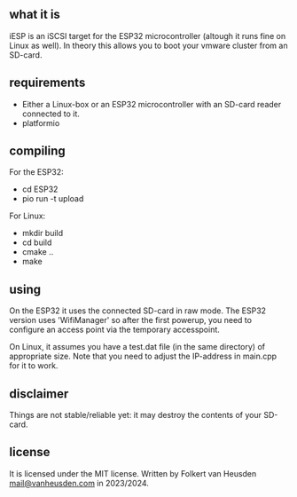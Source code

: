 what it is
----------
iESP is an iSCSI target for the ESP32 microcontroller (altough it runs fine on Linux as well).
In theory this allows you to boot your vmware cluster from an SD-card.


requirements
------------
* Either a Linux-box or an ESP32 microcontroller with an SD-card reader connected to it.
* platformio


compiling
---------
For the ESP32:
* cd ESP32
* pio run -t upload

For Linux:
* mkdir build
* cd build
* cmake ..
* make


using
-----
On the ESP32 it uses the connected SD-card in raw mode. The ESP32 version uses 'WifiManager' so after the first powerup, you need to configure an access point via the temporary accesspoint.

On Linux, it assumes you have a test.dat file (in the same directory) of appropriate size. Note that you need to adjust the IP-address in main.cpp for it to work.


disclaimer
----------
Things are not stable/reliable yet: it may destroy the contents of your SD-card.


license
-------
It is licensed under the MIT license.
Written by Folkert van Heusden <mail@vanheusden.com> in 2023/2024.
